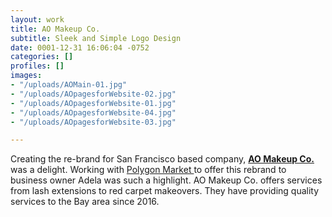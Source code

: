 ```yaml
---
layout: work
title: AO Makeup Co.
subtitle: Sleek and Simple Logo Design
date: 0001-12-31 16:06:04 -0752
categories: []
profiles: []
images:
- "/uploads/AOMain-01.jpg"
- "/uploads/AOpagesforWebsite-02.jpg"
- "/uploads/AOpagesforWebsite-01.jpg"
- "/uploads/AOpagesforWebsite-04.jpg"
- "/uploads/AOpagesforWebsite-03.jpg"

---
```

Creating the re-brand for San Francisco based company, [**AO Makeup Co.**](https://www.aomakeupco.com) was a delight. Working with [Polygon Market ](https://polygonmarket.com)to offer this rebrand to business owner Adela was such a highlight. AO Makeup Co. offers services from lash extensions to red carpet makeovers. They have providing quality services to the Bay area since 2016.